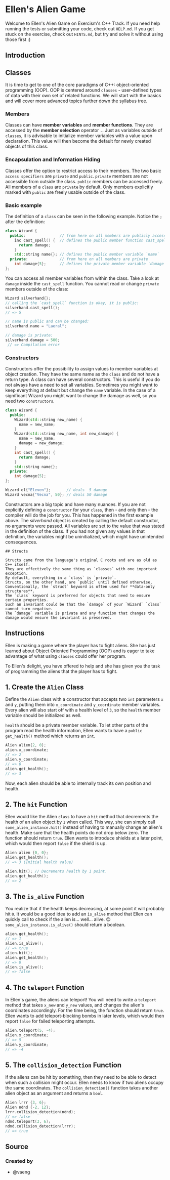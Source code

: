 # Ellen's Alien Game

Welcome to Ellen's Alien Game on Exercism's C++ Track.
If you need help running the tests or submitting your code, check out `HELP.md`.
If you get stuck on the exercise, check out `HINTS.md`, but try and solve it without using those first :)

## Introduction

## Classes

It is time to get to one of the core paradigms of C++: object-oriented programming (OOP).
OOP is centered around `classes` - user-defined types of data with their own set of related functions.
We will start with the basics and will cover more advanced topics further down the syllabus tree.

### Members

Classes can have **member variables** and **member functions**.
They are accessed by the **member selection** operator `.`.
Just as variables outside of `classes`, it is advisable to initialize member variables with a value upon declaration.
This value will then become the default for newly created objects of this class.

### Encapsulation and Information Hiding

Classes offer the option to restrict access to their members.
The two basic `access specifiers` are `private` and `public`.
`private` members are not accessible from outside the class.
`public` members can be accessed freely.
All members of a `class` are `private` by default.
Only members explicitly marked with `public` are freely usable outside of the class.

### Basic example

The definition of a `class` can be seen in the following example.
Notice the `;` after the definition:

```cpp
class Wizard {
  public:               // from here on all members are publicly accessible
    inc cast_spell() {  // defines the public member function cast_spell
      return damage;
    }
    std::string name{}; // defines the public member variable `name`
  private:              // from here on all members are private
    int damage{5};      // defines the private member variable `damage`
};

```

You can access all member variables from within the class.
Take a look at `damage` inside the `cast_spell` function.
You cannot read or change `private` members outside of the class:

```cpp
Wizard silverhand{};
// calling the `cast_spell` function is okay, it is public:
silverhand.cast_spell();
// => 5

// name is public and can be changed:
silverhand.name = "Laeral";

// damage is private:
silverhand.damage = 500; 
 // => Compilation error
```

### Constructors

Constructors offer the possibility to assign values to member variables at object creation.
They have the same name as the `class` and do not have a return type.
A class can have several constructors.
This is useful if you do not always have a need to set all variables.
Sometimes you might want to keep everything at default but change the `name` variable.
In the case of a significant Wizard you might want to change the damage as well, so you need two `constructors`.

```cpp
class Wizard {
  public:
    Wizard(std::string new_name) {
      name = new_name;
    }
    Wizard(std::string new_name, int new_damage) {
      name = new_name;
      damage = new_damage;
    }
    int cast_spell() {
      return damage;
    }
    std::string name{};
  private:
    int damage{5};
};

Wizard el{"Eleven"};       // deals  5 damage
Wizard vecna{"Vecna", 50}; // deals 50 damage
```

Constructors are a big topic and have many nuances.
If you are not explicitly defining a `constructor` for your `class`, then - and only then - the compiler will do the job for you.
This has happened in the first example above.
The _silverhand_ object is created by calling the default constructor, no arguments were passed.
All variables are set to the value that was stated in the definition of the class.
If you had not given any values in that definition, the variables might be uninitialized, which might have unintended consequences.

~~~~exercism/note
## Structs

Structs came from the language's original C roots and are as old as C++ itself.
They are effectively the same thing as `classes` with one important exception.
By default, everything in a `class` is `private`.
Structs, on the other hand, are `public` until defined otherwise.
Conventionally, the `struct` keyword is often used for **data-only structures**.
The `class` keyword is preferred for objects that need to ensure certain properties.
Such an invariant could be that the `damage` of your `Wizard` `class` cannot turn negative.
The `damage` variable is private and any function that changes the damage would ensure the invariant is preserved.
~~~~

## Instructions

Ellen is making a game where the player has to fight aliens.
She has just learned about Object Oriented Programming (OOP) and is eager to take advantage of what using `classes` could offer her program.

To Ellen's delight, you have offered to help and she has given you the task of programming the aliens that the player has to fight.


## 1. Create the `Alien` Class

Define the `Alien` class with a constructor that accepts two `int` parameters `x` and `y`, putting them into `x_coordinate` and `y_coordinate` member variables.
Every alien will also start off with a health level of `3`, so the `health` member variable should be initialized as well.

`health` should be a private member variable.
To let other parts of the program read the health information, Ellen wants to have a `public` `get_health()` method which returns an `int`.

```cpp
Alien alien{2, 0};
alien.x_coordinate;
// => 2
alien.y_coordinate;
// => 0
alien.get_health();
// => 3
```

Now, each alien should be able to internally track its own position and health.

## 2. The `hit` Function

Ellen would like the Alien `class` to have a `hit` method that decrements the health of an alien object by `1` when called.
This way, she can simply call `some_alien_instance.hit()` instead of having to manually change an alien's health.
Make sure that the health points do not drop below zero.
The function should return `true`.
Ellen wants to introduce shields at a later point, which would then report `false` if the shield is up.

```cpp
Alien alien {0, 0};
alien.get_health(); 
// => 3 (Initial health value)

alien.hit(); // Decrements health by 1 point.
alien.get_health();
// => 2
```

## 3. The `is_alive` Function

You realize that if the health keeps decreasing, at some point it will probably hit `0`.
It would be a good idea to add an `is_alive` method that Ellen can quickly call to check if the alien is... well... alive. 😉
`some_alien_instance.is_alive()` should return a boolean.

```cpp
alien.get_health();
// => 1
alien.is_alive();
// => true
alien.hit();
alien.get_health();
// => 0
alien.is_alive();
// => false
```

## 4. The `teleport` Function

In Ellen's game, the aliens can teleport!
You will need to write a `teleport` method that takes `x_new` and `y_new` values, and changes the alien's coordinates accordingly.
For the time being, the function should return `true`.
Ellen wants to add teleport-blocking bombs in later levels, which would then report `false` for failed teleporting attempts.

```cpp
alien.teleport(5, -4);
alien.x_coordinate;
// => 5
alien.y_coordinate;
// => -4
```

## 5. The `collision_detection` Function

If the aliens can be hit by something, then they need to be able to detect when such a collision might occur.
Ellen needs to know if two aliens occupy the same coordinates. 
The `collision_detection()` function takes another alien object as an argument and returns a `bool`.

```cpp
Alien lrrr {3, 6};
Alien ndnd {-2, 12};
lrrr.collision_detection(ndnd);
// => false
ndnd.teleport(3, 6);
ndnd.collision_detection(lrrr);
// => true
```

## Source

### Created by

- @vaeng